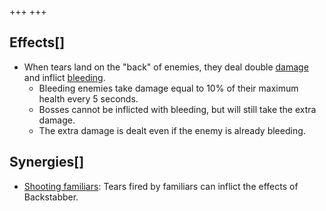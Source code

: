 +++
+++

Effects[]
---------


* When tears land on the "back" of enemies, they deal double [damage](/wiki/Damage "Damage") and inflict [bleeding](/wiki/Status_Effects#Bleed "Status Effects").
	+ Bleeding enemies take damage equal to 10% of their maximum health every 5 seconds.
	+ Bosses cannot be inflicted with bleeding, but will still take the extra damage.
	+ The extra damage is dealt even if the enemy is already bleeding.


Synergies[]
-----------


* [Shooting familiars](/wiki/Shooting_familiar "Shooting familiar"): Tears fired by familiars can inflict the effects of Backstabber.


